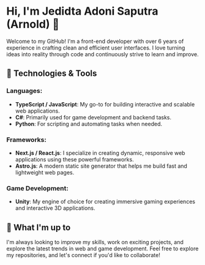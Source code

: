 # Hi, I'm Jedidta Adoni Saputra (Arnold) 👋

Welcome to my GitHub! I'm a front-end developer with over 6 years of experience in crafting clean and efficient user interfaces. I love turning ideas into reality through code and continuously strive to learn and improve.

## 🔧 Technologies & Tools

### Languages:
- **TypeScript / JavaScript**: My go-to for building interactive and scalable web applications.
- **C#**: Primarily used for game development and backend tasks.
- **Python**: For scripting and automating tasks when needed.

### Frameworks:
- **Next.js / React.js**: I specialize in creating dynamic, responsive web applications using these powerful frameworks.
- **Astro.js**: A modern static site generator that helps me build fast and lightweight web pages.

### Game Development:
- **Unity**: My engine of choice for creating immersive gaming experiences and interactive 3D applications.

## 🌱 What I'm up to
I'm always looking to improve my skills, work on exciting projects, and explore the latest trends in web and game development. Feel free to explore my repositories, and let's connect if you'd like to collaborate!


